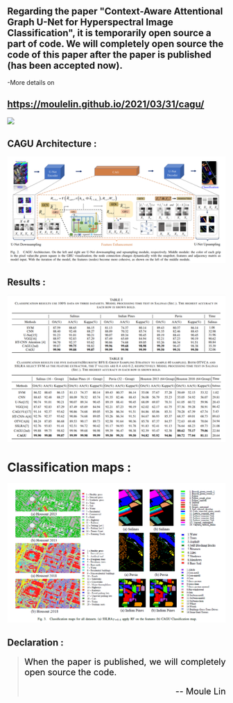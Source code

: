 ## Regarding the paper "Context-Aware Attentional Graph U-Net for Hyperspectral Image Classification", it is temporarily open source a part of code. We will completely open source the code of this paper after the paper is published (has been accepted now). 
  
-More details on 
## https://moulelin.github.io/2021/03/31/cagu/
![](/images/3_1.jpg) 



 ## CAGU Architecture : 
 ![](/images/2_2.jpg) 

 ## Results : 
 ![](/images/2_3.jpg) 
  # Classification maps : 
 ![](/images/2_5.jpg) 


 
## Declaration : 
><p style="text-align:justify; text-justify:inter-ideograph;color:black;font-size:20px"> When the paper is published, we will completely open source the code.<br>
><p style="text-align:right;color:black;font-size:20px"> --&nbsp;Moule Lin 
